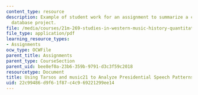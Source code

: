 ```yaml
---
content_type: resource
description: Example of student work for an assignment to summarize a current musicological
  database project.
file: /media/courses/21m-269-studies-in-western-music-history-quantitative-and-computational-approaches-to-music-history-spring-2012/22c99486d9f61f87c4c969221299ee14_MIT21M_269S12_assn_final3.pdf
file_type: application/pdf
learning_resource_types:
- Assignments
ocw_type: OCWFile
parent_title: Assignments
parent_type: CourseSection
parent_uid: bee8ef0a-23b6-359b-9791-d3c3f59c2018
resourcetype: Document
title: Using Tarsos and music21 to Analyze Presidential Speech Patterns
uid: 22c99486-d9f6-1f87-c4c9-69221299ee14
---
```

